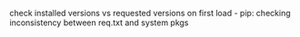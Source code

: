 check installed versions vs requested versions on first load
    - pip: checking inconsistency between req.txt and system pkgs